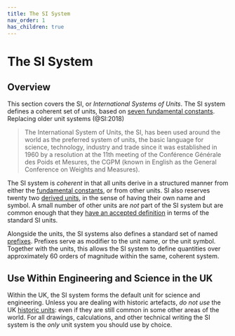 ```yaml
---
title: The SI System
nav_order: 1
has_children: true
---
```


# The SI System

## Overview

This section covers the SI, or _International Systems of Units_. The SI system defines a coherent set of units, based on [seven fundamental constants](/reference/si/constants.html). Replacing older unit systems (@SI:2018) 

> The International System of Units, the SI, has been used around the world as the preferred system of units, the basic language for science, technology, industry and trade since it was established in 1960 by a resolution at the 11th meeting of the Conférence Générale des Poids et Mesures, the CGPM (known in English as the General Conference on Weights and Measures).

The SI system is _coherent_ in that all units derive in a structured manner from either the [fundamental constants](/reference/si/units.html#base-quantities-and-units), or from other units. SI also reserves twenty two [derived units](http://127.0.0.1:8080/reference/si/units.html#derived-si-units), in the sense of having their own name and symbol. A small number of other units are _not_ part of the SI system but are common enough that they [have an accepted definition](/reference/si/units.html#non-si-units-accepted-for-use) in terms of the standard SI units.

Alongside the units, the SI systems also defines a standard set of named [prefixes](/reference/si/prefixes.html). Prefixes serve as modifier to the unit name, or the unit symbol. Together with the units, this allows the SI system to define quantities over approximately 60 orders of magnitude within the same, coherent system.

## Use Within Engineering and Science in the UK

Within the UK, the SI system forms the default unit for science and engineering. Unless you are dealing with historic artefacts, _do not use_ the UK [historic units](): even if they are still common in some other areas of the world. For all drawings, calculations, and other technical writing the SI system is the _only_ unit system you should use by choice. 